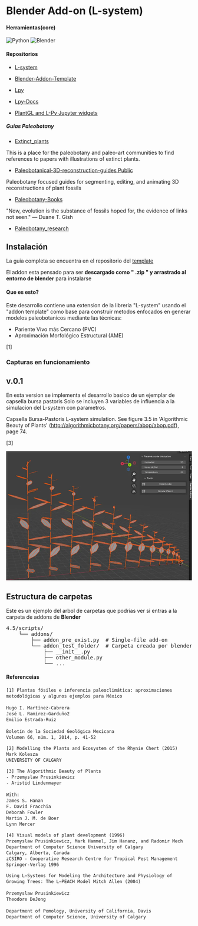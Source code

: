 # Blender Add-on (L-system)

#### Herramientas(core)
![Python](https://img.shields.io/badge/Python-3.13+-3776AB?logo=python&logoColor=white)
![Blender](https://img.shields.io/badge/Blender-4.4.3+-F5792A?logo=blender&logoColor=white) 

#### Repositorios
- [L-system](https://github.com/krljg/lsystem)

- [Blender-Addon-Template](https://github.com/doramgajo/blender-addon-template)

- [Lpy](https://github.com/openalea/lpy/tree/master)
- [Lpy-Docs](https://lpy.readthedocs.io/en/latest/)

- [PlantGL and L-Py Jupyter widgets](https://github.com/fredboudon/plantgl-jupyter)

##### Guias Paleobotany
- [Extinct_plants](https://github.com/PaleoNate/extinct_plants)

This is a place for the paleobotany and paleo-art communities to find references to papers with illustrations of extinct plants.

- [Paleobotanical-3D-reconstruction-guides Public](https://github.com/robertlmenning/Paleobotanical-3D-reconstruction-guides)

Paleobotany focused guides for segmenting, editing, and animating 3D reconstructions of plant fossils

- [Paleobotany-Books](https://github.com/manjunath5496/Paleobotany-Books)

"Now, evolution is the substance of fossils hoped for, the evidence of links not seen." ― Duane T. Gish

- [Paleobotany_research](https://github.com/BenjaminVanOttenberg/paleobotany_research)

## Instalación

La guia completa se encuentra en el repositorio del [template](https://github.com/doramgajo/blender-addon-template) 

El addon esta pensado para ser **descargado como " .zip " y arrastrado al entorno de blender** para instalarse

#### Que es esto?

Este desarrollo contiene una extension de la libreria "L-system" usando 
el "addon template" como base para construir metodos enfocados en generar modelos paleobotanicos
mediante las técnicas:

- Pariente Vivo más Cercano (PVC)
- Aproximación Morfológico Estructural (AME)

[1]

### Capturas en funcionamiento
v.0.1
--- 
En esta version se implementa el desarrollo basico de un ejemplar de capsella bursa pastoris
Solo se incluyen 3 variables de influencia a la simulacion del L-system con parametros.

Capsella Bursa-Pastoris L-system simulation.
See figure 3.5 in 'Algorithmic Beauty of Plants' (http://algorithmicbotany.org/papers/abop/abop.pdf), page 74.

[3]

<p align="center">
<img src="docs/media/first_cap.webp" alt="Ejemplo del addon">
</p>

## Estructura de carpetas 

Este es un ejemplo del arbol de carpetas que podrias ver si entras a la carpeta de addons de **Blender**
<!-- > [!NOTE] -->
<pre>
4.5/scripts/
    └── addons/
        ├── addon_pre_exist.py  # Single-file add-on
        └── addon_test_folder/  # Carpeta creada por blender
            ├── __init__.py
            ├── other_module.py
            └── ...
</pre>


#### Referenceias
```
[1] Plantas fósiles e inferencia paleoclimática: aproximaciones metodológicas y algunos ejemplos para México

Hugo I. Martínez-Cabrera 
José L. Ramírez-Garduño2
Emilio Estrada-Ruiz

Boletín de la Sociedad Geológica Mexicana
Volumen 66, núm. 1, 2014, p. 41-52
```


```
[2] Modelling the Plants and Ecosystem of the Rhynie Chert (2015)
Mark Kolesza
UNIVERSITY OF CALGARY
```

```
[3] The Algorithmic Beauty of Plants
- Przemyslaw Prusinkiewicz
- Aristid Lindenmayer

With:
James S. Hanan
F. David Fracchia
Deborah Fowler
Martin J. M. de Boer
Lynn Mercer
```

```
[4] Visual models of plant development (1996)
Przemyslaw Prusinkiewicz, Mark Hammel, Jim Hananz, and Radomir Mech
Department of Computer Science University of Calgary
Calgary, Alberta, Canada
zCSIRO - Cooperative Research Centre for Tropical Pest Management
Springer-Verlag 1996
```

```
Using L−Systems for Modeling the Architecture and Physiology of Growing Trees: The L−PEACH Model Mitch Allen (2004)

Przemyslaw Prusinkiewicz
Theodore DeJong

Department of Pomology, University of California, Davis
Department of Computer Science, University of Calgary
```